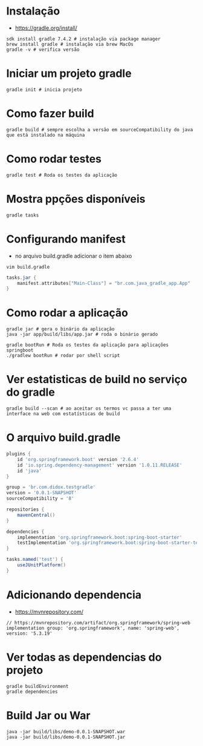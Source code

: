 # Instalação
- https://gradle.org/install/
```shell
sdk install gradle 7.4.2 # instalação via package manager
brew install gradle # instalação via brew MacOs
gradle -v # verifica versão
```

# Iniciar um projeto gradle
```shell
gradle init # inicia projeto
```

# Como fazer build
```shell
gradle build # sempre escolha a versão em sourceCompatibility do java que está instalado na máquina
```

# Como rodar testes
```shell
gradle test # Roda os testes da aplicação
```

# Mostra ppções disponíveis
```shell
gradle tasks
```

# Configurando manifest
- no arquivo build.gradle adicionar o item abaixo
```shell
vim build.gradle
```
```gradle
tasks.jar {
    manifest.attributes["Main-Class"] = "br.com.java_gradle_app.App"
}
```

# Como rodar a aplicação
```shell
gradle jar # gera o binário da aplicação
java -jar app/build/libs/app.jar # roda o binário gerado

gradle bootRun # Roda os testes da aplicação para aplicações springboot
./gradlew bootRun # rodar por shell script
```

# Ver estatisticas de build no serviço do gradle
```shell
gradle build --scan # ao aceitar os termos vc passa a ter uma interface na web com estatísticas de build
```

# O arquivo build.gradle
```gradle
plugins {
	id 'org.springframework.boot' version '2.6.4'
	id 'io.spring.dependency-management' version '1.0.11.RELEASE'
	id 'java'
}

group = 'br.com.didox.testgradle'
version = '0.0.1-SNAPSHOT'
sourceCompatibility = '8'

repositories {
	mavenCentral()
}

dependencies {
	implementation 'org.springframework.boot:spring-boot-starter'
	testImplementation 'org.springframework.boot:spring-boot-starter-test'
}

tasks.named('test') {
	useJUnitPlatform()
}
```

# Adicionando dependencia
- https://mvnrepository.com/
```shell
// https://mvnrepository.com/artifact/org.springframework/spring-web
implementation group: 'org.springframework', name: 'spring-web', version: '5.3.19'
```

# Ver todas as dependencias do projeto
```shell
gradle buildEnvironment
gradle dependencies
```

# Build Jar ou War
```shell
java -jar build/libs/demo-0.0.1-SNAPSHOT.war
java -jar build/libs/demo-0.0.1-SNAPSHOT.jar
```

